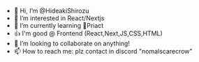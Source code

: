 - 👋 Hi, I’m @HideakiShirozu
- 👀 I’m interested in React/Nextjs
- 🌱 I’m currently learning 🍇Priact
- 👍 I'm good @ Frontend (React,Next,JS,CSS,HTML)
- 💞️ I’m looking to collaborate on anything!
- 📫 How to reach me: plz contact in discord "nomalscarecrow"

<!---
HideakiShirozu/HideakiShirozu is a ✨ special ✨ repository because its `README.md` (this file) appears on your GitHub profile.
You can click the Preview link to take a look at your changes.
--->
